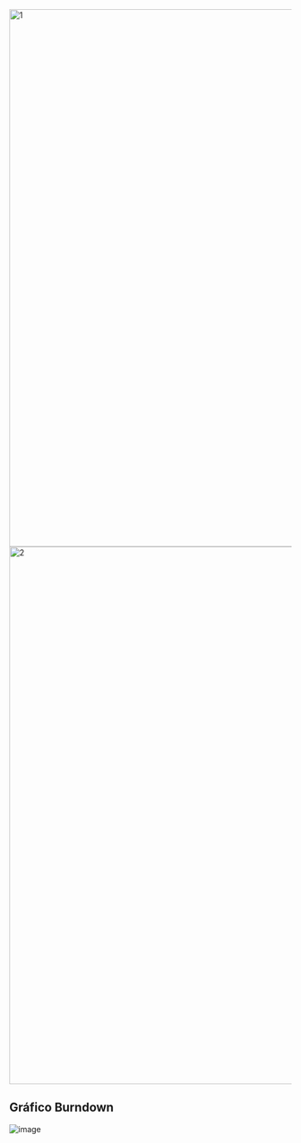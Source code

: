 <img width="960" alt="1" src="https://github.com/marabini10/DALLI-Log-API3/assets/113735122/2b55a2e2-5197-45ab-b7b3-34f4de016624">

<img width="960" alt="2" src="https://github.com/marabini10/DALLI-Log-API3/assets/113735122/d30c421c-fee9-41f3-a631-17aab8bf67b1">

## Gráfico Burndown

![image](https://github.com/marabini10/DALLI-Log-API3/assets/113735122/f0323cf5-4f35-4b90-b922-9081944ea3c6)
